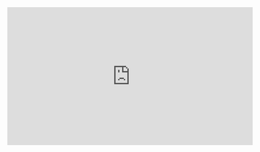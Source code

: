 <iframe width="560" height="315" src="https://www.youtube.com/embed/pLbSlC0Pucw?si=5LT8uO4k68XgmISy" title="YouTube video player" frameborder="0" allow="accelerometer; autoplay; clipboard-write; encrypted-media; gyroscope; picture-in-picture; web-share" referrerpolicy="strict-origin-when-cross-origin" allowfullscreen></iframe>